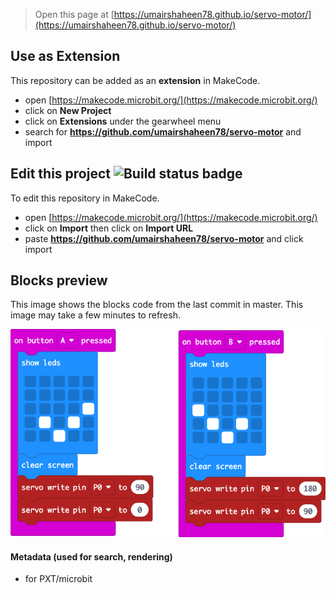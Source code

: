 
> Open this page at [https://umairshaheen78.github.io/servo-motor/](https://umairshaheen78.github.io/servo-motor/)

## Use as Extension

This repository can be added as an **extension** in MakeCode.

* open [https://makecode.microbit.org/](https://makecode.microbit.org/)
* click on **New Project**
* click on **Extensions** under the gearwheel menu
* search for **https://github.com/umairshaheen78/servo-motor** and import

## Edit this project ![Build status badge](https://github.com/umairshaheen78/servo-motor/workflows/MakeCode/badge.svg)

To edit this repository in MakeCode.

* open [https://makecode.microbit.org/](https://makecode.microbit.org/)
* click on **Import** then click on **Import URL**
* paste **https://github.com/umairshaheen78/servo-motor** and click import

## Blocks preview

This image shows the blocks code from the last commit in master.
This image may take a few minutes to refresh.

![A rendered view of the blocks](https://github.com/umairshaheen78/servo-motor/raw/master/.github/makecode/blocks.png)

#### Metadata (used for search, rendering)

- for PXT/microbit
